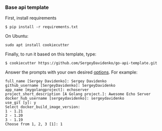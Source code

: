 ### Base api template

First, install requirements
```console
$ pip install -r requirements.txt
```
On Ubuntu:
```console
sudo apt install cookiecutter
```

Finally, to run it based on this template, type:
```console
$ cookiecutter https://github.com/SergeyDavidenko/go-api-template.git
```


Answer the prompts with your own desired [options](). For example:
```console
full_name [Sergey Davidenko]: Sergey Davidenko
github_username [SergeyDavidenko]: SergeyDavidenko
app_name [mygolangproject]: echoserver
project_short_description [A Golang project.]: Awesome Echo Server
docker_hub_username [sergeydavidenko]: sergeydavidenko
use_git [y]: y
Select docker_build_image_version:
1 - 1.21
2 - 1.20
3 - 1.19
Choose from 1, 2, 3 [1]: 1
```
